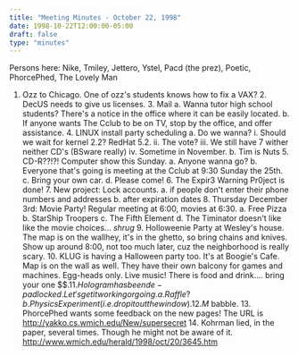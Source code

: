 ```yaml
---
title: "Meeting Minutes - October 22, 1998"
date: 1998-10-22T12:00:00-05:00
draft: false
type: "minutes"
---
```


Persons here: Nike, Tmiley, Jettero, Ystel, Pacd (the prez), Poetic,                PhorcePhed, The Lovely Man </p><p>
1.   Ozz to Chicago.  One of ozz's students knows how to fix a VAX? 2.   DecUS needs to give us licenses.   3.   Mail      a.  Wanna tutor high school students?  There's a notice in the office          where it can be easily located.      b.  If anyone wants The Cclub to be on TV, stop by the office, and offer          assistance. 4.   LINUX install party scheduling      a.  Do we wanna?           i.  Should we wait for kernel 2.2?  RedHat 5.2.          ii.  The vote?         iii.  We still have 7 wither neither CD's (BSware really)          iv.  Sometime in November.      b.  Tim is Nuts 5.   CD-R??!?!  Computer show this Sunday.      a.  Anyone wanna go?      b.  Everyone that's going is meeting at the Cclub at 9:30 Sunday the 25th.      c.  Bring your own car.      d.  Please come! 6.   The Expir3 Warning Pr0ject is done!    7.   New project:  Lock accounts.      a.  if people don't enter their phone numbers and addresses      b.  after expiration dates 8.   Thursday December 3rd:  Movie Party!  Regular meeting at 6:00, movies at      6:30.      a.  Free Pizza      b.  StarShip Troopers      c.  The Fifth Element      d.  The Timinator doesn't like like the movie choices... *shrug* 9.   Holloweenie Party at Wesley's house.  The map is on the wallhey, it's in      the ghetto, so bring chains and knives.  Show up around 8:00, not too much      later, cuz the neighborhood is really scary. 10.  KLUG is having a Halloween party too.  It's at Boogie's Cafe.  Map is      on the wall as well.  They have their own balcony for games and machines.      Egg-heads only.  Live music!  There is food and drink.... bring your one      $$$. 11.  Hologram has been de-padlocked.  Let's get it working or going.      a.  Raffle?      b.  Physics Experiment (i.e. drop it out the window). 12.  M$ babble. 13.  PhorcePhed wants some feedback on the new pages!  The URL is       http://yakko.cs.wmich.edu/New/supersecret 14.  Kohrman lied, in the paper, several times.  Though he might not be aware      of it.  http://www.wmich.edu/herald/1998/oct/20/3645.htm </p>
